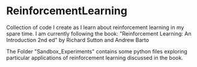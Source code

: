 # ReinforcementLearning
Collection of code I create as I learn about reinforcement learning in my spare time. I am currently following the book: "Reinforcement Learning: An Introduction 2nd ed" by Richard Sutton and Andrew Barto

The Folder "Sandbox_Experiments" contains some python files exploring particular applications of reinforcement learning discussed in the book.
